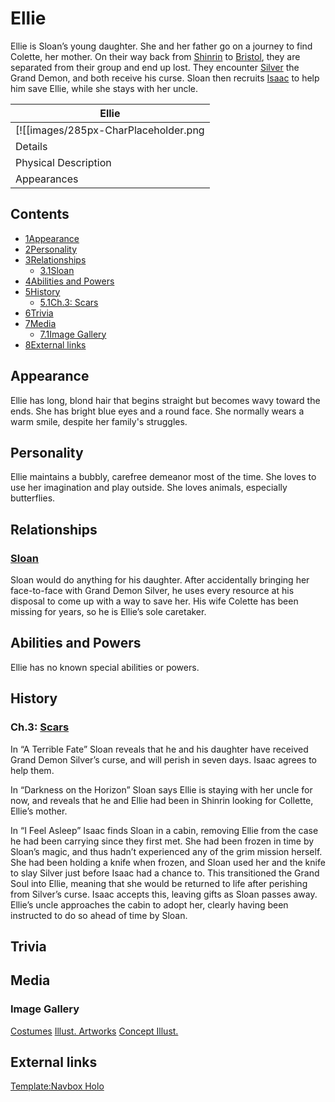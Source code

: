 # Ellie

Ellie is Sloan’s young daughter. She and her father go on a journey to find Colette, her mother. On their way back from [Shinrin](/wiki/Shinrin "Shinrin") to [Bristol](/wiki/Bristol "Bristol"), they are separated from their group and end up lost. They encounter [Silver](/wiki/Silver "Silver") the Grand Demon, and both receive his curse. Sloan then recruits [Isaac](/wiki/Isaac "Isaac") to help him save Ellie, while she stays with her uncle.

| Ellie |
| --- |
| [![[images/285px-CharPlaceholder.png|Image]]](/wiki/File:CharPlaceholder.png) |
| Details |
| Physical Description |
| Appearances |

## Contents

- [1Appearance](#Appearance)
- [2Personality](#Personality)
- [3Relationships](#Relationships)
  - [3.1Sloan](#Sloan)
- [4Abilities and Powers](#Abilities_and_Powers)
- [5History](#History)
  - [5.1Ch.3: Scars](#Ch.3:_Scars)
- [6Trivia](#Trivia)
- [7Media](#Media)
  - [7.1Image Gallery](#Image_Gallery)
- [8External links](#External_links)

## Appearance

Ellie has long, blond hair that begins straight but becomes wavy toward the ends. She has bright blue eyes and a round face. She normally wears a warm smile, despite her family's struggles.

## Personality

Ellie maintains a bubbly, carefree demeanor most of the time. She loves to use her imagination and play outside. She loves animals, especially butterflies.

## Relationships

### [Sloan](/wiki/Sloan "Sloan")

Sloan would do anything for his daughter. After accidentally bringing her face-to-face with Grand Demon Silver, he uses every resource at his disposal to come up with a way to save her. His wife Colette has been missing for years, so he is Ellie’s sole caretaker.

## Abilities and Powers

Ellie has no known special abilities or powers.

## History

### Ch.3: [Scars](/wiki/Scars "Scars")

In “A Terrible Fate” Sloan reveals that he and his daughter have received Grand Demon Silver’s curse, and will perish in seven days. Isaac agrees to help them.

In “Darkness on the Horizon” Sloan says Ellie is staying with her uncle for now, and reveals that he and Ellie had been in Shinrin looking for Collette, Ellie’s mother.

In “I Feel Asleep” Isaac finds Sloan in a cabin, removing Ellie from the case he had been carrying since they first met. She had been frozen in time by Sloan’s magic, and thus hadn’t experienced any of the grim mission herself. She had been holding a knife when frozen, and Sloan used her and the knife to slay Silver just before Isaac had a chance to. This transitioned the Grand Soul into Ellie, meaning that she would be returned to life after perishing from Silver’s curse. Isaac accepts this, leaving gifts as Sloan passes away. Ellie’s uncle approaches the cabin to adopt her, clearly having been instructed to do so ahead of time by Sloan.

## Trivia

## Media

### Image Gallery

[Costumes](#tabber-tabpanel-Costumes-0) [Illust. Artworks](#tabber-tabpanel-Illust._Artworks-0) [Concept Illust.](#tabber-tabpanel-Concept_Illust.-0)

## External links

[Template:Navbox Holo](/wiki/Template:Navbox_Holo?action=edit&redlink=1 "Template:Navbox Holo (page does not exist)")